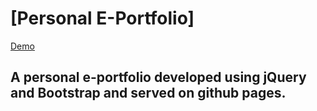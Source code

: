 # [Personal E-Portfolio]

[Demo](https://naderik.github.io/)

## A personal e-portfolio developed using jQuery and Bootstrap and served on github pages.

